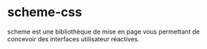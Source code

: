 # scheme-css
scheme est une bibliothèque de mise en page vous permettant de concevoir des interfaces utilisateur réactives.
